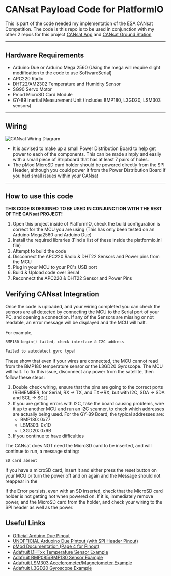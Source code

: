 # CANsat Payload Code for PlatformIO

This is part of the code needed my implementation of the ESA CANsat Competition. The code is this repo is to be used in conjunction with my other 2 repos for this project [CANsat App]() and [CANsat Ground Station]()

---

## **Hardware Requirements**

- Arduino Due or Arduino Mega 2560 (Using the mega will require slight modification to the code to use SoftwareSerial)
- APC220 Radio
- DHT22/AM2302 Temperature and Humidity Sensor
- SG90 Servo Motor
- Pmod MicroSD Card Module
- GY-89 Inertial Measurement Unit (Includes BMP180, L3GD20, LSM303 sensors)

---

## **Wiring**

![CANsat Wiring Diagram](https://raw.githubusercontent.com/gist/SKipoh/17caf35ef440576d43d99d1beaa63623/raw/426893483d9614ad7808041b3fd24c5fb44e6603/cansat-wiring.svg)

- It is advised to make up a small Power Distribution Board to help get power to each of the
components. This can be made simply and easily with a small piece of Stripboard that has at least 7 pairs of holes.
- The pMod MicroSD card holder should be powered directly from the SPI Header, although you could power it from the Power Distribution Board if you had small issues within your CANsat

---

## **How to use this code**

**THIS CODE IS DESIGNED TO BE USED IN CONJUNCTION WITH THE REST OF THE CANsat PROJECT!**

1) Open this project inside of PlatformIO, check the build configuration is correct for the MCU you are using (This has only been tested on an Arduino Mega2560 and Arduino Due)
2) Install the required libraries (Find a list of these inside the platformio.ini file)
3) Attempt to build the code
4) Disconnect the APC220 Radio & DHT22 Sensors and Power pins from the MCU
5) Plug in your MCU to your PC's USB port
6) Build & Upload code over Serial
7) Reconnect the APC220 & DHT22 Sensor and Power Pins

## Verifying CANsat Integration

Once the code is uploaded, and your wiring completed you can check the sensors are all detected by connecting the MCU to the Serial port of your PC, and opening a connection. If any of the Sensors are missing or not readable, an error message will be displayed and the MCU will halt.

For example,

``` C++
BMP180 begin() failed, check interface & I2C address

Failed to autodetect gyro type!
```

These show that even if your wires are connected, the MCU cannot read from the BMP180 temperature sensor or the L3GD20 Gyroscope. The MCU will halt. To fix this issue, disconnect any power from the satellite, then follow these steps:

1) Double check wiring, ensure that the pins are going to the correct ports (REMEMBER, for Serial, RX -> TX, and TX->RX, but with I2C, SDA -> SDA and SCL -> SCL)
2) If you are getting errors with I2C, take the board causing problems, wire it up to another MCU and run an I2C scanner, to check which addresses are actually being used. For the GY-89 Board, the typical addresses are:
    - BMP180: 0x77
    - LSM303: 0x1D
    - L3GD20: 0x6B
3) If you continue to have difficulties 

The CANsat does NOT need the MicroSD card to be inserted, and will continue to run, a message stating:

``` C++
SD card absent
```

If you have a microSD card, insert it and either press the reset button on your MCU or turn the power off and on again and the Message should not reappear in the 

If the Error persists, even with an SD inserted, check that the MicroSD card holder is not getting hot when powered on. If it is, immediately remove power, and the MicroSD card from the holder, and check your wiring to the SPI header as well as the power.

## **Useful Links**

- [Official Arduino Due Pinout](https://content.arduino.cc/assets/Pinout-Due_latest.png)
- [UNOFFICIAL Arduoino Due Pintout (with SPI Header Pinout)](http://www.robgray.com/temp/Due-pinout-WEB.png)
- [pMod Documentation (Page 4 for Pinout)](http://digilentinc.com/Pmods/Digilent-Pmod_%20Interface_Specification.pdf)
- [Adafruit DHTxx Temperature Sensor Example](https://learn.adafruit.com/dht/connecting-to-a-dhtxx-sensor)
- [Adafruit BMP085/BMP180 Sensor Example](https://learn.adafruit.com/bmp085)
- [Adafruit LSM303 Accelerometer/Magnetometer Example](https://learn.adafruit.com/lsm303-accelerometer-slash-compass-breakout/pinouts)
- [Adafruit L3GD20 Gyroscope Example](https://learn.adafruit.com/adafruit-triple-axis-gyro-breakout/arduino)
